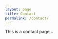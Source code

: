 ```yaml
---
layout: page
title: Contact
permalink: /contact/
---
```


<amp-img width="600" height="300" layout="responsive" src="http://lorempixel.com/600/300/sports"></amp-img>

This is a contact page...
